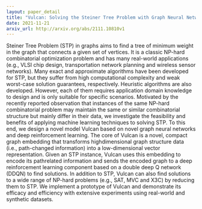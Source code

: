 ```yaml
---
layout: paper_detail
title: "Vulcan: Solving the Steiner Tree Problem with Graph Neural Networks and Deep Reinforcement Learning"
date: 2021-11-21
arxiv_url: http://arxiv.org/abs/2111.10810v1
---
```


Steiner Tree Problem (STP) in graphs aims to find a tree of minimum weight in the graph that connects a given set of vertices. It is a classic NP-hard combinatorial optimization problem and has many real-world applications (e.g., VLSI chip design, transportation network planning and wireless sensor networks). Many exact and approximate algorithms have been developed for STP, but they suffer from high computational complexity and weak worst-case solution guarantees, respectively. Heuristic algorithms are also developed. However, each of them requires application domain knowledge to design and is only suitable for specific scenarios. Motivated by the recently reported observation that instances of the same NP-hard combinatorial problem may maintain the same or similar combinatorial structure but mainly differ in their data, we investigate the feasibility and benefits of applying machine learning techniques to solving STP. To this end, we design a novel model Vulcan based on novel graph neural networks and deep reinforcement learning. The core of Vulcan is a novel, compact graph embedding that transforms highdimensional graph structure data (i.e., path-changed information) into a low-dimensional vector representation. Given an STP instance, Vulcan uses this embedding to encode its pathrelated information and sends the encoded graph to a deep reinforcement learning component based on a double deep Q network (DDQN) to find solutions. In addition to STP, Vulcan can also find solutions to a wide range of NP-hard problems (e.g., SAT, MVC and X3C) by reducing them to STP. We implement a prototype of Vulcan and demonstrate its efficacy and efficiency with extensive experiments using real-world and synthetic datasets.
